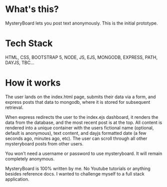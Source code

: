# What's this? 
MysteryBoard lets you post text anonymously. This is the initial prototype. 

# Tech Stack
HTML, CSS, BOOTSTRAP 5, NODE, JS, EJS, MONGODB, EXPRESS, PATH, DAYJS, TBC...

# How it works
The user lands on the index.html page, submits their data via a form, and express posts that data to mongodb, where it is stored for subsequent retrieval. 

When express redirects the user to the index.ejs dashboard, it renders the data from the database, and the most recent post is at the top. All content is rendered into a unique container with the users fictional name (optional, default is anonymous), text content, and dayjs formatted date (a few seconds ago, minutes ago, etc). The user can scroll through all other mysteryboard posts from other users. 

You won't need a username or password to use mysteryboard. It will remain completely anonymous. 

MysteryBoard is 100% written by me. No Youtube tutorials or anything besides reference docs. I wanted to challenge myself to a full stack application. 

